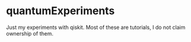 # quantumExperiments
Just my experiments with qiskit. Most of these are tutorials, I do not claim ownership of them.
